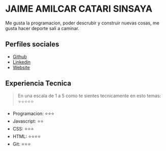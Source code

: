 # JAIME AMILCAR CATARI SINSAYA

Me gusta la programacion, poder descrubir y construir nuevas cosas, me gusta hacer deporte sali a caminar.

## Perfiles sociales

- [Github](https://github.com/jac9325)
- [Linkedin](https://www.linkedin.com/in/jaime-amilcar-catari-sinsaya-3a4883184/)
- [Website](https://gogole.com/)

## Experiencia Tecnica
> En una escala de 1 a 5 como te sientes tecnicamente en esto temas:  ⭐️⭐️⭐️⭐️⭐️

- Programacion: ⭐️⭐️⭐️
- Javascript: ⭐️⭐️
- CSS: ⭐️⭐️⭐️
- HTML: ⭐️⭐️⭐️⭐️
- Git: ⭐️⭐️⭐️